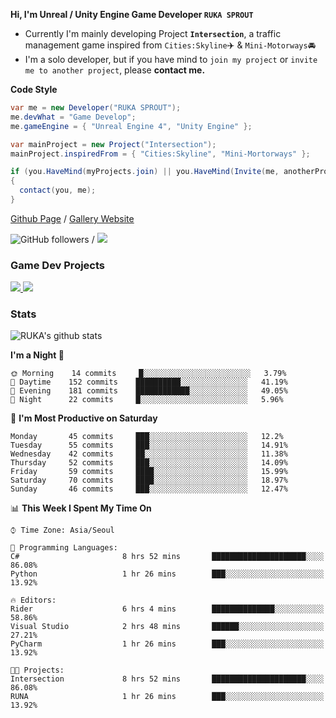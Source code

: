 **Hi, I'm Unreal / Unity Engine Game Developer `RUKA SPROUT`**

- Currently I'm mainly developing Project **`Intersection`**, a traffic management game inspired from `Cities:Skyline`✈️ & `Mini-Motorways`🚘
- I'm a solo developer, but if you have mind to `join my project` or `invite me to another project`, please **contact me.**

**Code Style**

```csharp
var me = new Developer("RUKA SPROUT");
me.devWhat = "Game Develop";
me.gameEngine = { "Unreal Engine 4", "Unity Engine" };
```

```csharp
var mainProject = new Project("Intersection");
mainProject.inspiredFrom = { "Cities:Skyline", "Mini-Mortorways" };

if (you.HaveMind(myProjects.join) || you.HaveMind(Invite(me, anotherProject)))
{
  contact(you, me);
}
```

[Github Page](https://lutca1320.github.io/) / [Gallery Website](https://rukasp.xyz/)

![GitHub followers](https://img.shields.io/github/followers/lutca1320?label=Follow&style=social) / [![](https://img.shields.io/badge/Gmail-lutca1320%40gmail.com-blue)](mailto:lutca1320@gmail.com)

### Game Dev Projects

<a href="https://github.com/lutca1320/Intersection">
  <img src="https://github-readme-stats.vercel.app/api/pin/?username=lutca1320&repo=Intersection" />
</a>
<a href="https://github.com/lutca1320/Together">
  <img src="https://github-readme-stats.vercel.app/api/pin/?username=lutca1320&repo=Together" />
</a>


### Stats

![RUKA's github stats](https://github-readme-stats.vercel.app/api?username=lutca1320&show_icons=true&include_all_commits=true&count_private=true&hide=contribs,prs)

<!--START_SECTION:waka-->
**I'm a Night 🦉** 

```text
🌞 Morning    14 commits     █░░░░░░░░░░░░░░░░░░░░░░░░   3.79% 
🌆 Daytime    152 commits    ██████████░░░░░░░░░░░░░░░   41.19% 
🌃 Evening    181 commits    ████████████░░░░░░░░░░░░░   49.05% 
🌙 Night      22 commits     █░░░░░░░░░░░░░░░░░░░░░░░░   5.96%

```
📅 **I'm Most Productive on Saturday** 

```text
Monday       45 commits     ███░░░░░░░░░░░░░░░░░░░░░░   12.2% 
Tuesday      55 commits     ███░░░░░░░░░░░░░░░░░░░░░░   14.91% 
Wednesday    42 commits     ██░░░░░░░░░░░░░░░░░░░░░░░   11.38% 
Thursday     52 commits     ███░░░░░░░░░░░░░░░░░░░░░░   14.09% 
Friday       59 commits     ████░░░░░░░░░░░░░░░░░░░░░   15.99% 
Saturday     70 commits     ████░░░░░░░░░░░░░░░░░░░░░   18.97% 
Sunday       46 commits     ███░░░░░░░░░░░░░░░░░░░░░░   12.47%

```


📊 **This Week I Spent My Time On** 

```text
⌚︎ Time Zone: Asia/Seoul

💬 Programming Languages: 
C#                       8 hrs 52 mins       █████████████████████░░░░   86.08% 
Python                   1 hr 26 mins        ███░░░░░░░░░░░░░░░░░░░░░░   13.92%

🔥 Editors: 
Rider                    6 hrs 4 mins        ██████████████░░░░░░░░░░░   58.86% 
Visual Studio            2 hrs 48 mins       ██████░░░░░░░░░░░░░░░░░░░   27.21% 
PyCharm                  1 hr 26 mins        ███░░░░░░░░░░░░░░░░░░░░░░   13.92%

🐱‍💻 Projects: 
Intersection             8 hrs 52 mins       █████████████████████░░░░   86.08% 
RUNA                     1 hr 26 mins        ███░░░░░░░░░░░░░░░░░░░░░░   13.92%

```


<!--END_SECTION:waka-->
